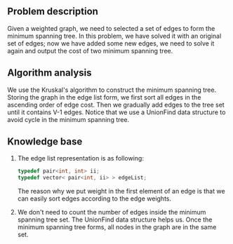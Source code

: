 ## Problem description

Given a weighted graph, we need to selected a set of edges to form the minimum spanning tree. In this problem, we have solved it with an original set of edges; now we have added some new edges, we need to solve it again and output the cost of two minimum spanning tree.

## Algorithm analysis

We use the Kruskal's algorithm to construct the minimum spanning tree.
Storing the graph in the edge list form, we first sort all edges in the ascending order of edge cost. Then we gradually add edges to the tree set until it contains V-1 edges.
Notice that we use a UnionFind data structure to avoid cycle in the minimum spanning tree.

## Knowledge base

1. The edge list representation is as following:

   ```c++
   typedef pair<int, int> ii;
   typedef vector< pair<int, ii> > edgeList;
   ```

   The reason why we put weight in the first element of an edge is that we can easily sort edges according to the edge weights.

2. We don't need to count the number of edges inside the minimum spanning tree set. The UnionFind data structure helps us.
   Once the minimum spanning tree forms, all nodes in the graph are in the same set.